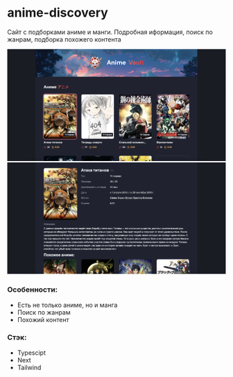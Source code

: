 # anime-discovery
Сайт с подборками аниме и манги. Подробная иформация, поиск по жанрам, подборка похожего контента

![Скриншот](screenshots/01.png?raw=true)
![Скриншот](screenshots/02.png?raw=true)

### Особенности:
- Есть не только аниме, но и манга
- Поиск по жанрам
- Похожий контент

### Стэк:
- Typescipt
- Next
- Tailwind
